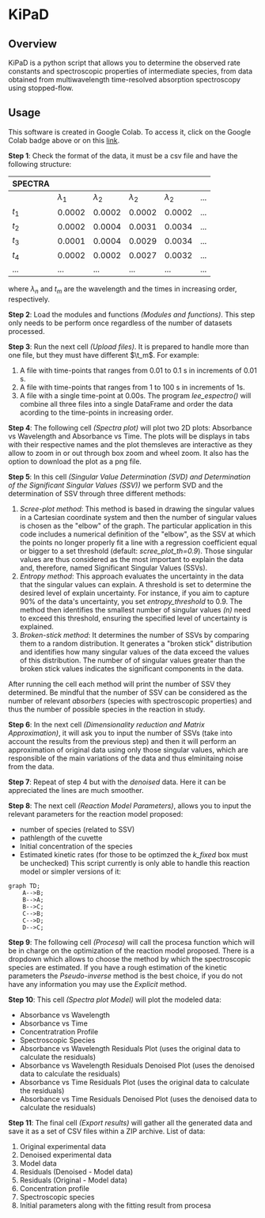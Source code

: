 # KiPaD

## Overview
KiPaD is a python script that allows you to determine the observed rate constants and spectroscopic properties of intermediate species, from data obtained from multiwavelength time-resolved absorption spectroscopy using stopped-flow.

## Usage
This software is created in Google Colab. To access it, click on the Google Colab badge above or on this [link]().

**Step 1**: Check the format of the data, it must be a csv file and have the following structure:


| SPECTRA   |  |  |  |  |  |
| -------   | ------- | ------- | ------- | ------- | ---- |
|    |  $\lambda_1$  |  $\lambda_2$ | $\lambda_2$ |$\lambda_2$ | ... |
| $t_1$ | 0.0002    | 0.0002     |  0.0002    |  0.0002    | ... |
| $t_2$ | 0.0002    | 0.0004     | 0.0031     | 0.0034     | ...   |
| $t_3$ | 0.0001    | 0.0004     | 0.0029     | 0.0034     | ...   |
| $t_4$ | 0.0002    | 0.0002     | 0.0027     | 0.0032     | ...   |
| ...    | ...   | ...    | ...   | ...   | ...   |

where $\lambda_n$ and $t_m$ are the wavelength and the times in increasing order, respectively.

**Step 2**: Load the modules and functions *(Modules and functions)*. This step only needs to be perform once regardless of the number of datasets processed.

**Step 3**: Run the next cell *(Upload files)*. It is prepared to handle more than one file, but they must have different $\t_m$. For example:
1. A file with time-points that ranges from 0.01 to 0.1 s in increments of 0.01 s.
2. A file with time-points that ranges from 1 to 100 s in increments of 1s.
3. A file with a single time-point at 0.00s.
The program *lee_espectro()* will combine all three files into a single DataFrame and order the data acording to the time-points in increasing order.

**Step 4**: The following cell *(Spectra plot)* will plot two 2D plots: Absorbance vs Wavelength and Absorbance vs Time. The plots will be displays in tabs with their respective names and the plot themsleves are interactive as they allow to zoom in or out through box zoom and wheel zoom. It also has the option to download the plot as a png file.

**Step 5**: In this cell *(Singular Value Determination (SVD) and Determination of the Significant Singular Values (SSV))* we perform SVD and the determination of SSV through three different methods:
1. *Scree-plot method*: This method is based in drawing the singular values in a Cartesian coordinate system and then the number of singular values is chosen as the "elbow" of the graph. The particular application in this code includes a numerical definition of the "elbow", as the SSV at which the points no longer properly fit a line with a regression coefficient equal or bigger to a set threshold (default: *scree_plot_th=0.9*). Those singular values are thus considered as the most important to explain the data and, therefore, named Significant Singular Values (SSVs).
2.  *Entropy method*: This approach evaluates the uncertainty in the data that the singular values can explain. A threshold is set to determine the desired level of explain uncertainty. For instance, if you aim to capture 90% of the data's uncertainty, you set *entropy_threshold* to 0.9. The method then identifies the smallest number of singular values *(n)* need to exceed this threshold, ensuring the specified level of uncertainty is explained.
3. *Broken-stick method*: It determines the number of SSVs by comparing them to a random distribution. It generates a "broken stick" distribution and identifies how many singular values of the data exceed the values of this distribution. The number of of singular values greater than the broken stick values indicates the significant components in the data.

After running the cell each method will print the number of SSV they determined. Be mindful that the number of SSV can be considered as the number of relevant *absorbers* (species with spectroscopic properties) and thus the number of possible species in the reaction in study.

**Step 6**: In the next cell *(Dimensionality reduction and Matrix Approximation)*, it will ask you to input the number of SSVs (take into account the results from the previous step) and then it will perform an approximation of original data using only those singular values, which are responsible of the main variations of the data and thus elminitaing noise from the data.

**Step 7**: Repeat of step 4 but with the *denoised* data. Here it can be appreciated the lines are much smoother.

**Step 8**: The next cell *(Reaction Model Parameters)*, allows you to input the relevant parameters for the reaction model proposed:
- number of species (related to SSV)
- pathlength of the cuvette
- Initial concentration of the species
- Estimated kinetic rates (for those to be optimzed the *k_fixed* box must be unchecked)
This script currently is only able to handle this reaction model or simpler versions of it:
```mermaid
graph TD;
    A-->B;
    B-->A;
    B-->C;
    C-->B;
    C-->D;
    D-->C;
```

**Step 9**: The following cell *(Procesa)* will call the procesa function which will be in charge on the optimization of the reaction model proposed. There is a dropdown which allows to choose the method by which the spectroscopic species are estimated. If you have a rough estimation of the kinetic parameters the *Pseudo-inverse* method is the best choice, if you do not have any information you may use the *Explicit* method.

**Step 10**: This cell *(Spectra plot Model)* will plot the modeled data:
- Absorbance vs Wavelength
- Absorbance vs Time
- Concentratration Profile
- Spectroscopic Species
- Absorbance vs Wavelength Residuals Plot (uses the original data to calculate the residuals)
- Absorbance vs Wavelength Residuals Denoised Plot (uses the denoised data to calculate the residuals)
- Absorbance vs Time Residuals Plot (uses the original data to calculate the residuals)
- Absorbance vs Time Residuals Denoised Plot (uses the denoised data to calculate the residuals)

**Step 11**: The final cell *(Export results)* will gather all the generated data and save it as a set of CSV files within a ZIP archive. List of data:
1. Original experimental data
2. Denoised experimental data
3. Model data
4. Residuals (Denoised - Model data)
5. Residuals (Original - Model data)
6. Concentration profile
7. Spectroscopic species
8. Initial parameters along with the fitting result from procesa
